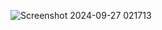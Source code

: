 ![Screenshot 2024-09-27 021713](https://github.com/user-attachments/assets/08106dae-77b2-4bc5-8fd6-4c8b78748102)
